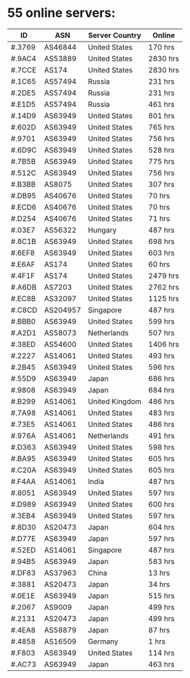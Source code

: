 # 55 online servers:

| ID | ASN | Server Country | Online |
| ------ | ------ | ------ | ------ |
| #.3769 | AS46844 | United States | 170 hrs |
| #.9AC4 | AS53889 | United States | 2830 hrs |
| #.7CCE | AS174 | United States | 2830 hrs |
| #.1C65 | AS57494 | Russia | 231 hrs |
| #.2DE5 | AS57494 | Russia | 231 hrs |
| #.E1D5 | AS57494 | Russia | 461 hrs |
| #.14D9 | AS63949 | United States | 801 hrs |
| #.602D | AS63949 | United States | 765 hrs |
| #.9701 | AS63949 | United States | 756 hrs |
| #.6D9C | AS63949 | United States | 528 hrs |
| #.7B5B | AS63949 | United States | 775 hrs |
| #.512C | AS63949 | United States | 756 hrs |
| #.B3BB | AS8075 | United States | 307 hrs |
| #.DB95 | AS40676 | United States | 70 hrs |
| #.ECD6 | AS40676 | United States | 70 hrs |
| #.D254 | AS40676 | United States | 71 hrs |
| #.03E7 | AS56322 | Hungary | 487 hrs |
| #.8C1B | AS63949 | United States | 698 hrs |
| #.6EF8 | AS63949 | United States | 603 hrs |
| #.E6AF | AS174 | United States | 60 hrs |
| #.4F1F | AS174 | United States | 2479 hrs |
| #.A6DB | AS7203 | United States | 2762 hrs |
| #.EC8B | AS32097 | United States | 1125 hrs |
| #.C8CD | AS204957 | Singapore | 487 hrs |
| #.BBB0 | AS63949 | United States | 599 hrs |
| #.A2D1 | AS58073 | Netherlands | 507 hrs |
| #.38ED | AS54600 | United States | 1406 hrs |
| #.2227 | AS14061 | United States | 493 hrs |
| #.2B45 | AS63949 | United States | 596 hrs |
| #.55D9 | AS63949 | Japan | 686 hrs |
| #.9808 | AS63949 | Japan | 684 hrs |
| #.B299 | AS14061 | United Kingdom | 486 hrs |
| #.7A98 | AS14061 | United States | 483 hrs |
| #.73E5 | AS14061 | United States | 486 hrs |
| #.976A | AS14061 | Netherlands | 491 hrs |
| #.D363 | AS63949 | United States | 598 hrs |
| #.BA95 | AS63949 | United States | 605 hrs |
| #.C20A | AS63949 | United States | 605 hrs |
| #.F4AA | AS14061 | India | 487 hrs |
| #.8051 | AS63949 | United States | 597 hrs |
| #.D989 | AS63949 | United States | 600 hrs |
| #.3EB4 | AS63949 | United States | 597 hrs |
| #.8D30 | AS20473 | Japan | 604 hrs |
| #.D77E | AS63949 | Japan | 597 hrs |
| #.52ED | AS14061 | Singapore | 487 hrs |
| #.94B5 | AS63949 | Japan | 583 hrs |
| #.DF83 | AS37963 | China | 13 hrs |
| #.3881 | AS20473 | Japan | 34 hrs |
| #.0E1E | AS63949 | Japan | 515 hrs |
| #.2067 | AS9009 | Japan | 499 hrs |
| #.2131 | AS20473 | Japan | 499 hrs |
| #.4EA8 | AS58879 | Japan | 87 hrs |
| #.4858 | AS16509 | Germany | 1 hrs |
| #.F803 | AS63949 | United States | 114 hrs |
| #.AC73 | AS63949 | Japan | 463 hrs |


